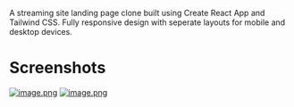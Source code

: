 A streaming site landing page clone built using Create React App and Tailwind CSS. Fully responsive design with seperate layouts for mobile and desktop devices.

# Screenshots
[![image.png](https://i.postimg.cc/QCtZYtdx/image.png)](https://postimg.cc/ygwGk7Rw)
[![image.png](https://i.postimg.cc/Y08T1wNK/image.png)](https://postimg.cc/vxgPskS3)
